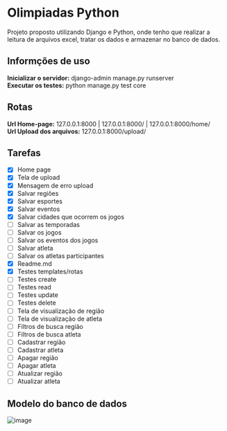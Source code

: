 # Olimpiadas Python
Projeto proposto utilizando Django e Python, onde tenho que realizar a leitura de arquivos excel, tratar os dados e armazenar no banco de dados.

## Informções de uso
**Inicializar o servidor:** django-admin manage.py runserver  
**Executar os testes:** python manage.py test core  


## Rotas
**Url Home-page:** 127.0.0.1:8000 | 127.0.0.1:8000/ | 127.0.0.1:8000/home/  
**Url Upload dos arquivos:** 127.0.0.1:8000/upload/  


## Tarefas
- [X] Home page
- [X] Tela de upload
- [X] Mensagem de erro upload 
- [X] Salvar regiões
- [X] Salvar esportes
- [X] Salvar eventos
- [X] Salvar cidades que ocorrem os jogos
- [ ] Salvar as temporadas
- [ ] Salvar os jogos
- [ ] Salvar os eventos dos jogos
- [ ] Salvar atleta
- [ ] Salvar os atletas participantes
- [X] Readme.md
- [X] Testes templates/rotas
- [ ] Testes create
- [ ] Testes read
- [ ] Testes update
- [ ] Testes delete
- [ ] Tela de visualização de região
- [ ] Tela de visualização de atleta
- [ ] Filtros de busca região
- [ ] Filtros de busca atleta
- [ ] Cadastrar região
- [ ] Cadastrar atleta
- [ ] Apagar região
- [ ] Apagar atleta
- [ ] Atualizar região
- [ ] Atualizar atleta

## Modelo do banco de dados  

![image](https://user-images.githubusercontent.com/56879793/97120482-05ccb600-16f6-11eb-810b-73458f28e210.png)

